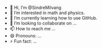 - 👋 Hi, I’m @SindreMilvang
- 👀 I’m interested in math and physics. 
- 🌱 I’m currently learning how to use GitHub. 
- 💞️ I’m looking to collaborate on ...
- 📫 How to reach me ...
- 😄 Pronouns: ...
- ⚡ Fun fact: ...

<!---
SindreMilvang/SindreMilvang is a ✨ special ✨ repository because its `README.md` (this file) appears on your GitHub profile.
You can click the Preview link to take a look at your changes.
--->
